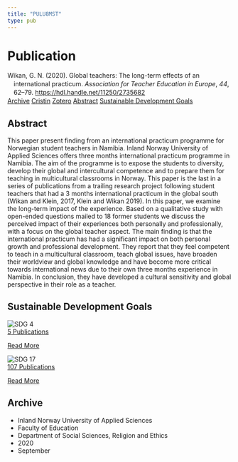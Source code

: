 ```yaml
---
title: "PULU8MST"
type: pub
---
```

<h1>Publication</h1>
<article id="csl-bib-container-PULU8MST" class="csl-bib-container">
  <div class="csl-bib-body" style="line-height: 1.35; padding-left: 1em; text-indent:-1em;">
  <div class="csl-entry">Wikan, G. N. (2020). Global teachers: The long-term effects of an international practicum. <i>Association for Teacher Education in Europe</i>, <i>44</i>, 62&#x2013;79. <a href="https://hdl.handle.net/11250/2735682">https://hdl.handle.net/11250/2735682</a></div>
</div>
  <div class="csl-bib-buttons">
    <a href="#taxonomy-article-PULU8MST" class="csl-bib-button">Archive</a>
    <a href="https://app.cristin.no/results/show.jsf?id=1831635" alt="Cristin URL" class="csl-bib-button">Cristin</a>
    <a href="http://zotero.org/groups/5402882/items/PULU8MST" alt="Zotero URL" class="csl-bib-button">Zotero</a>
    <a href="#abstract-article-PULU8MST" class="csl-bib-button">Abstract</a>
    <a href="#sdg-article-PULU8MST" class="csl-bib-button">Sustainable Development Goals</a>
  </div>
  <div id="csl-bib-meta-container-PULU8MST"></div>
</article>
<div id="csl-bib-meta-PULU8MST" class="csl-bib-meta">
  <article id="abstract-article-PULU8MST" class="abstract-article">
    <h1>Abstract</h1>
    This paper present finding from an international practicum programme for Norwegian student teachers in Namibia. Inland Norway University of Applied Sciences offers three months international practicum programme in Namibia. The aim of the programme is to expose the students to diversity, develop their global and intercultural competence and to prepare them for teaching in multicultural classrooms in Norway. This paper is the last in a series of publications from a trailing research project following student teachers that had a 3 months international practicum in the global south (Wikan and Klein, 2017, Klein and Wikan 2019). In this paper, we examine the long-term impact of the experience. Based on a qualitative study with open-ended questions mailed to 18 former students we discuss the perceived impact of their experiences both personally and professionally, with a focus on the global teacher aspect. The main finding is that the international practicum has had a significant impact on both personal growth and professional development. They report that they feel competent to teach in a multicultural classroom, teach global issues, have broaden their worldview and global knowledge and have become more critical towards international news due to their own three months experience in Namibia. In conclusion, they have developed a cultural sensitivity and global perspective in their role as a teacher.
  </article>
  <article id="sdg-article-PULU8MST" class="sdg-article">
    <h1>Sustainable Development Goals</h1>
    <div class="sdg-container"><div id="sdg4" class="sdg"> <img src="{{< params subfolder >}}images/sdg/sdg04_en.png" class="image" alt="SDG 4"> <div class="sdg-overlay"> <a href="{{< params subfolder >}}en/archive/?sdg=4#archive" class="sdg-publication-count"><span>5</span> Publications</a> <p><a href="https://sdgs.un.org/goals/goal4" class="sdg-read-more">Read More</a></p> </div> </div> <div id="sdg17" class="sdg"> <img src="{{< params subfolder >}}images/sdg/sdg17_en.png" class="image" alt="SDG 17"> <div class="sdg-overlay"> <a href="{{< params subfolder >}}en/archive/?sdg=17#archive" class="sdg-publication-count"><span>107</span> Publications</a> <p><a href="https://sdgs.un.org/goals/goal17" class="sdg-read-more">Read More</a></p> </div> </div></div>
  </article>
  <article id="taxonomy-article-PULU8MST" class="taxonomy-article">
    <h1>Archive</h1>
    <ul>
      <li>Inland Norway University of Applied Sciences</li>
      <li>Faculty of Education</li>
      <li>Department of Social Sciences, Religion and Ethics</li>
      <li>2020</li>
      <li>September</li>
    </ul>
  </article>
</div>
